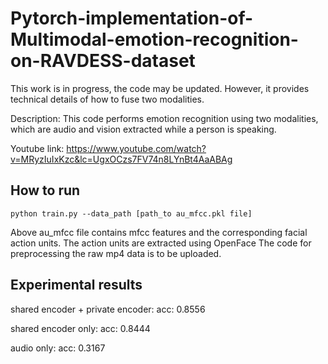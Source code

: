 # Pytorch-implementation-of-Multimodal-emotion-recognition-on-RAVDESS-dataset

This work is in progress, the code may be updated. However, it provides technical details of how to fuse two modalities.

Description: This code performs emotion recognition using two modalities, which are audio and vision extracted while a person is speaking.

Youtube link: https://www.youtube.com/watch?v=MRyzIuIxKzc&lc=UgxOCzs7FV74n8LYnBt4AaABAg

<h2>How to run</h2>

```
python train.py --data_path [path_to au_mfcc.pkl file]
```

Above au_mfcc file contains mfcc features and the corresponding facial action units.
The action units are extracted using OpenFace
The code for preprocessing the raw mp4 data is to be uploaded.

<h2>Experimental results</h2>

shared encoder + private encoder:
acc: 0.8556

shared encoder only:
acc: 0.8444

audio only:
acc: 0.3167
